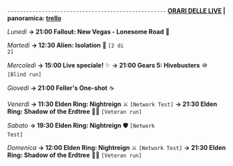 <code>---------------------------------------------------</code>
<b><u>ORARI DELLE LIVE</u> | panoramica: <a href="https://trello.com/b/iKwdSGf3/sabaku">trello</a></b>

<i>Lunedì</i>
<b>→ 21:00 Fallout: New Vegas - Lonesome Road</b> 🥫 

<i>Martedì</i>
<b>→ 12:30 Alien: Isolation</b> 👾 <code>[2 di 2]</code>

<i>Mercoledì</i>
<b>→ 15:00 Live speciale!</b> ✨
<b>→ 21:00 Gears 5: Hivebusters</b> 🪖 <code>[Blind run]</code>

<i>Giovedì</i>
<b>→ 21:00 Feller's One-shot</b> ☕

<i>Venerdì</i>
<b>→ 11:30 Elden Ring: Nightreign</b> ⚔️ <code>[Network Test]</code>
<b>→ 21:30 Elden Ring: Shadow of the Erdtree</b> 🌲🌑 <code>[Veteran run]</code>

<i>Sabato</i>
<b>→ 19:30 Elden Ring: Nightreign</b> 🛡️ <code>[Network Test]</code>

<i>Domenica</i>
<b>→ 12:00 Elden Ring: Nightreign</b> ⚔️ <code>[Network Test]</code>
<b>→ 21:30 Elden Ring: Shadow of the Erdtree</b> 🌲🌑 <code>[Veteran run]</code>
